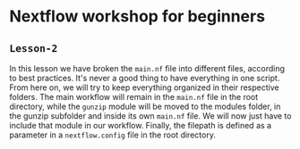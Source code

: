 # Nextflow workshop for beginners

## `Lesson-2`
In this lesson we have broken the `main.nf` file into different files, according to best practices.
It's never a good thing to have everything in one script. From here on, we will try to keep everything organized in their respective folders.
The main workflow will remain in the `main.nf` file in the root directory, while the `gunzip` module will be moved to the modules folder, in the gunzip subfolder and inside its own `main.nf` file. We will now just have to include that module in our workflow. Finally, the filepath is defined as a parameter in a `nextflow.config` file in the root directory.
